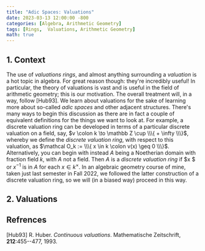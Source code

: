 ```yaml
---
title: "Adic Spaces: Valuations"
date: 2023-03-13 12:00:00 -800
categories: [Algebra, Arithmetic Geometry]
tags: [Rings,  Valuations, Arithmetic Geometry]
math: true
---
```

## 1. Context
The use of *valuations rings*, and almost anything surrounding a *valuation* is a hot topic in algebra. For great reason though: they're incredibly useful! In particular, the theory of valuations is vast and is useful in the field of arithmetic geometry; this is our motivation. The overall treatment will, in a way, follow [Hub93]. We learn about valuations for the sake of learning more about so-called *adic spaces* and other adjacent structures. There's many ways to begin this discussion as there are in fact a couple of equivalent definitions for the things we want to look at. For example, a discrete valuation ring can be developed in terms of a particular discrete valuation on a field, say, $v \colon k \to \mathbb Z \cup  \\\{ + \infty \\\}$, whereby we define the *discrete valuation ring*, with respect to this valuation, as $\mathcal O_k := \\\{ x \in k \colon v(x) \geq 0 \\\}$. Alternatively, you can begin with instead $A$ being a Noetherian domain with fraction field $k$, with $A$ not a field. Then $A$ is a *discrete valuation ring* if $x $ or $x^{-1}$ is in $A$ for each $x \in k^\times$. In an algebraic geometry course of mine, taken just last semester in Fall $2022$, we followed the latter construction of a discrete valuation ring, so we will (in a biased way) proceed in this way.

## 2. Valuations


## Refrences

[Hub93] R. Huber. *Continuous valuations*. Mathematische Zeitschrift, **212**:455--477, 1993.

